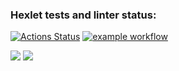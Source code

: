 ### Hexlet tests and linter status:
[![Actions Status](https://github.com/esonegin/java-project-lvl1/workflows/hexlet-check/badge.svg)](https://github.com/esonegin/java-project-lvl1/actions)
[![example workflow](https://github.com/github/docs/actions/workflows/github-actions.yml/badge.svg)](https://github.com/esonegin/java-project-lvl1/actions)



<a href="https://codeclimate.com/github/codeclimate/codeclimate/test_coverage"><img src="https://api.codeclimate.com/v1/badges/a99a88d28ad37a79dbf6/test_coverage" /></a>
<a href="https://codeclimate.com/github/codeclimate/codeclimate/maintainability"><img src="https://api.codeclimate.com/v1/badges/a99a88d28ad37a79dbf6/maintainability" /></a>
